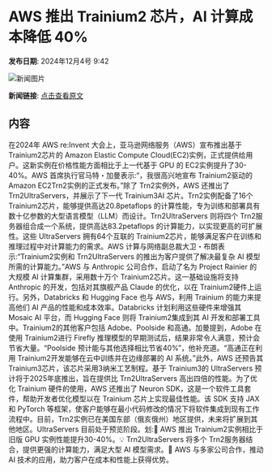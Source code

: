 # ​AWS 推出 Trainium2 芯片，AI 计算成本降低 40%

**发布日期**: 2024年12月4号 9:42

![新闻图片](https://upload.chinaz.com/2024/1204/6386890211023952539549414.png)

**新闻链接**: [点击查看原文](https://www.aibase.com/zh/news/13672)

## 内容

在2024年 AWS re:Invent 大会上，亚马逊网络服务（AWS）宣布推出基于 Trainium2芯片的 Amazon Elastic Compute Cloud(EC2)实例，正式提供给用户。这新实例在价格性能方面相比于上一代基于 GPU 的 EC2实例提升了30-40%。AWS 首席执行官马特・加曼表示:“，我很高兴地宣布 Trainium2驱动的 Amazon EC2Trn2实例的正式发布。”除了 Trn2实例外，AWS 还推出了 Trn2UltraServers，并展示了下一代 Trainium3AI 芯片。Trn2实例配备了16个 Trainium2芯片，能够提供高达20.8petaflops 的计算性能，专为训练和部署具有数十亿参数的大型语言模型（LLM）而设计。Trn2UltraServers 则将四个 Trn2服务器组合成一个系统，提供高达83.2petaflops 的计算能力，以实现更高的可扩展性。这些 UltraServers 拥有64个互联的 Trainium2芯片，能够满足客户在训练和推理过程中对计算能力的需求。AWS 计算与网络副总裁大卫・布朗表示:“Trainium2实例和 Trn2UltraServers 的推出为客户提供了解决最复杂 AI 模型所需的计算能力。”AWS 与 Anthropic 公司合作，启动了名为 Project Rainier 的大规模 AI 计算集群，采用数十万个 Trainium2芯片。这一基础设施将支持 Anthropic 的开发，包括对其旗舰产品 Claude 的优化，以在 Trainium2硬件上运行。另外，Databricks 和 Hugging Face 也与 AWS，利用 Trainium 的能力来提高他们 AI 产品的性能和成本效率。Databricks 计划利用这些硬件来增强其 Mosaic AI 平台，而 Hugging Face 则将 Trainium2集成到其 AI 开发和部署工具中。Trainium2的其他客户包括 Adobe、Poolside 和高通。加曼提到，Adobe 在使用 Trainium2进行 Firefly 推理模型的早期测试后，结果非常令人满意，预计会节省大量。“Poolside 预计能与其他选择相比节省40%”，他补充道。“高通正在利用 Trainium2开发能够在云中训练并在边缘部署的 AI 系统。”此外，AWS 还预告其 Trainium3芯片，该芯片采用3纳米工艺制程。基于 Trainium3的 UltraServers 预计将于2025年底推出，旨在提供比 Trn2UltraServers 高出四倍的性能。为了优化 Trainium 硬件的使用，AWS 还推出了 Neuron SDK，这是一个软件工具套件，帮助开发者优化模型以在 Trainium 芯片上实现最佳性能。该 SDK 支持 JAX 和 PyTorch 等框架，使客户能够在最小代码修改的情况下将软件集成到现有工作流程中。目前，Trn2实例已在美国东部（俄亥俄州）地区提供，未来将扩展到其他地区。UltraServers 目前处于预览阶段。划:🌟 AWS 推出 Trainium2实例相比于旧版 GPU 实例性能提升30-40%。💡 Trn2UltraServers 将多个 Trn2服务器结合，提供更强的计算能力，满足大型 AI 模型需求。🚀 AWS 与多家公司合作，推动 AI 技术的应用，助力客户在成本和性能上获得优势。
